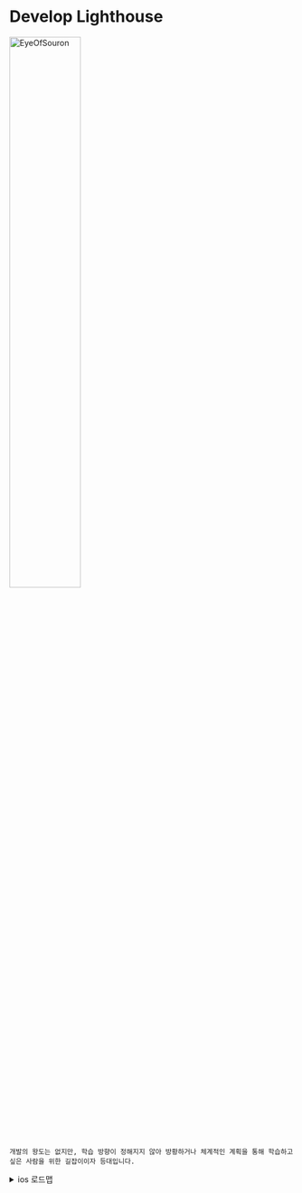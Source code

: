 # Develop Lighthouse
<img src="https://user-images.githubusercontent.com/116094622/226248427-13d4c149-26a6-4cb1-b7b5-5c48f91372e8.png" alt="EyeOfSouron" style="width:50%;">

    개발의 왕도는 없지만, 학습 방향이 정해지지 않아 방황하거나 체계적인 계획을 통해 학습하고 싶은 사람을 위한 길잡이이자 등대입니다.

<details>
<summary>ios 로드맵</summary>
<div markdown="1">

<details>
<summary>2023 ios 개발 로드맵 이미지</summary>
<div markdown="2">

<img src="https://user-images.githubusercontent.com/116094622/226232412-fc705ced-f70b-4008-b1bb-80061bd5482b.jpg" alt="로드맵">

</div>
</details>

## 항목(선택적 항목은 블록처리)
### 기본기
#### Xcode 사용법 & 플레이그라운드
#### 문법
- swift & 함수형 프로그래밍
- [objective-c & 객체지향 프로그래밍](https://github.com/AKAPUCH/LearningWithRoadMap/tree/main/ios/objective-c)
- `objective-c++`
### 공통 주제
#### HIG
#### ios 기술
- multi-touch-event-handling
- app life cycle
- app architect
- view-viewcontroller programming & AutoLayout
#### 코코아 디자인 패턴
- MVC 패턴
- 싱글톤 패턴
- Delegate 패턴
- responder-chain 패턴
- observer 패턴
#### 네트워크 프로그래밍
- restful-apis
- `TCP/IP socket apis`
### 주제별 Deep-dive
#### Swift
-  프로토콜 지향 프로그래밍
- 동시성 프로그래밍
	- DispatchQueue
- 고급 디자인 패턴
	- VIPER
	- MVVM
#### Obejctive-C
- Manual Memory Management(MRC, ARC)
- 동시성 프로그래밍
	- 블록
	- GCD Queue
	- `GCD Event`
- `Runtime`
#### 시스템 프레임워크
- Swift Standard
- Swift Foundation
- `Core Foundation`
- Cocoa Touch
- Core Data
#### 반응형 프로그래밍
- RXSwift
  - MVVM 적용
- ReactiveCocoa
#### 데이터 영속성
- Core Data & `Sqlite`
- Realm
- 직렬화
	- Plist
	- JSON
	- 키체인
- KeyedArchiver
- `Cloud`
	- iCloud
	- FireBase
#### 프로젝트 & 워크스페이스 관리
- Build Config
- `Scheme`
- Target
- 패키지 매니저
	- Swift Package Manager(SPM)
	- CocoaPods
	- `Carthage`
#### 테스트
- Instruments
	- Allocations
	- Leaks
	- Time Profile
	- `Network`
	- `Activity`
	- `Energy`
	- `Layout`
	- `System Trace`
- XCTest
	- TDD
	- Mocks
- UITest
- Code Coverage
#### 디버깅
- LLDB
- Break-Pointer
- `Gauges`
- `Visual Debugging & Sanitizer`
- `Diagnostics`

### 빌드
#### CI
- `Jenkins`
- Fastlane
- Travis
- Xcode Server
#### 분석 도구
- TestFlight
- Crashlytics & Fabric
- GA
- UserHabit
#### 앱스토어
- 리뷰 가이드라인
- iTunes Connect
- Lucky Reviewer

</div>
</details>
